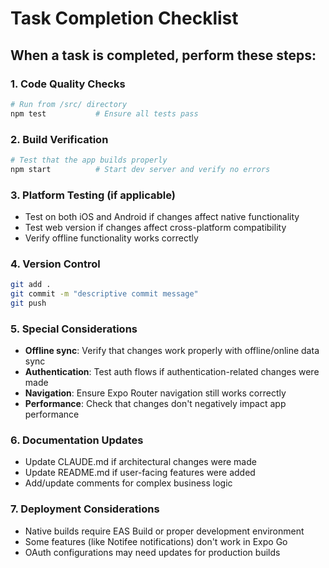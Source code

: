 # Task Completion Checklist

## When a task is completed, perform these steps:

### 1. Code Quality Checks
```bash
# Run from /src/ directory
npm test           # Ensure all tests pass
```

### 2. Build Verification
```bash
# Test that the app builds properly
npm start          # Start dev server and verify no errors
```

### 3. Platform Testing (if applicable)
- Test on both iOS and Android if changes affect native functionality
- Test web version if changes affect cross-platform compatibility
- Verify offline functionality works correctly

### 4. Version Control
```bash
git add .
git commit -m "descriptive commit message"
git push
```

### 5. Special Considerations
- **Offline sync**: Verify that changes work properly with offline/online data sync
- **Authentication**: Test auth flows if authentication-related changes were made
- **Navigation**: Ensure Expo Router navigation still works correctly
- **Performance**: Check that changes don't negatively impact app performance

### 6. Documentation Updates
- Update CLAUDE.md if architectural changes were made
- Update README.md if user-facing features were added
- Add/update comments for complex business logic

### 7. Deployment Considerations
- Native builds require EAS Build or proper development environment
- Some features (like Notifee notifications) don't work in Expo Go
- OAuth configurations may need updates for production builds